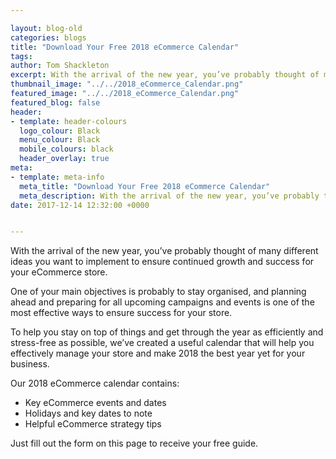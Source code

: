 ```yaml
--- 

layout: blog-old
categories: blogs
title: "Download Your Free 2018 eCommerce Calendar"
tags:
author: Tom Shackleton
excerpt: With the arrival of the new year, you’ve probably thought of many different ideas you want to implement to ensure continued growth and success for your eCommerce store.
thumbnail_image: "../../2018_eCommerce_Calendar.png"
featured_image: "../../2018_eCommerce_Calendar.png"
featured_blog: false
header:
- template: header-colours
  logo_colour: Black
  menu_colour: Black
  mobile_colours: black
  header_overlay: true
meta:
- template: meta-info
  meta_title: "Download Your Free 2018 eCommerce Calendar"
  meta_description: ​With the arrival of the new year, you’ve probably thought of many different ideas you want to implement to ensure continued growth and success for your eCommerce store.
date: 2017-12-14 12:32:00 +0000


--- 
```

With the arrival of the new year, you’ve probably thought of many different ideas you want to implement to ensure continued growth and success for your eCommerce store.

One of your main objectives is probably to stay organised, and planning ahead and preparing for all upcoming campaigns and events is one of the most effective ways to ensure success for your store.

To help you stay on top of things and get through the year as efficiently and stress-free as possible, we’ve created a useful calendar that will help you effectively manage your store and make 2018 the best year yet for your business.

Our 2018 eCommerce calendar contains:

*   Key eCommerce events and dates
*   Holidays and key dates to note
*   Helpful eCommerce strategy tips

Just fill out the form on this page to receive your free guide.